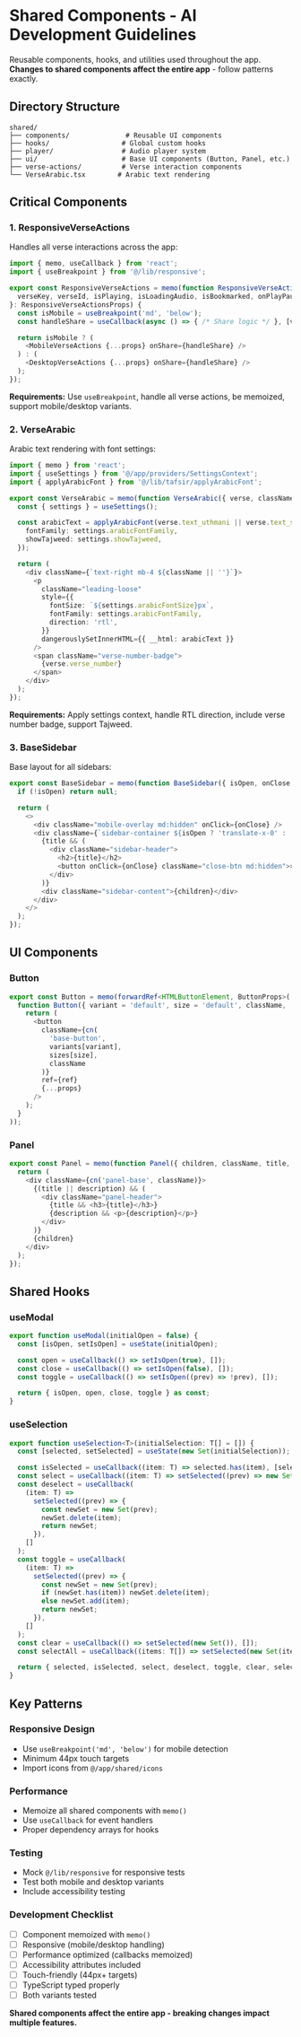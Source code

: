 # Shared Components - AI Development Guidelines

Reusable components, hooks, and utilities used throughout the app. **Changes to shared components affect the entire app** - follow patterns exactly.

## Directory Structure

```
shared/
├── components/              # Reusable UI components
├── hooks/                  # Global custom hooks
├── player/                 # Audio player system
├── ui/                     # Base UI components (Button, Panel, etc.)
├── verse-actions/          # Verse interaction components
└── VerseArabic.tsx        # Arabic text rendering
```

## Critical Components

### 1. ResponsiveVerseActions

Handles all verse interactions across the app:

```typescript
import { memo, useCallback } from 'react';
import { useBreakpoint } from '@/lib/responsive';

export const ResponsiveVerseActions = memo(function ResponsiveVerseActions({
  verseKey, verseId, isPlaying, isLoadingAudio, isBookmarked, onPlayPause, className
}: ResponsiveVerseActionsProps) {
  const isMobile = useBreakpoint('md', 'below');
  const handleShare = useCallback(async () => { /* Share logic */ }, [verseKey]);

  return isMobile ? (
    <MobileVerseActions {...props} onShare={handleShare} />
  ) : (
    <DesktopVerseActions {...props} onShare={handleShare} />
  );
});
```

**Requirements:** Use `useBreakpoint`, handle all verse actions, be memoized, support mobile/desktop variants.

### 2. VerseArabic

Arabic text rendering with font settings:

```typescript
import { memo } from 'react';
import { useSettings } from '@/app/providers/SettingsContext';
import { applyArabicFont } from '@/lib/tafsir/applyArabicFont';

export const VerseArabic = memo(function VerseArabic({ verse, className }) {
  const { settings } = useSettings();

  const arabicText = applyArabicFont(verse.text_uthmani || verse.text_simple, {
    fontFamily: settings.arabicFontFamily,
    showTajweed: settings.showTajweed,
  });

  return (
    <div className={`text-right mb-4 ${className || ''}`}>
      <p
        className="leading-loose"
        style={{
          fontSize: `${settings.arabicFontSize}px`,
          fontFamily: settings.arabicFontFamily,
          direction: 'rtl',
        }}
        dangerouslySetInnerHTML={{ __html: arabicText }}
      />
      <span className="verse-number-badge">
        {verse.verse_number}
      </span>
    </div>
  );
});
```

**Requirements:** Apply settings context, handle RTL direction, include verse number badge, support Tajweed.

### 3. BaseSidebar

Base layout for all sidebars:

```typescript
export const BaseSidebar = memo(function BaseSidebar({ isOpen, onClose, title, children, className }) {
  if (!isOpen) return null;

  return (
    <>
      <div className="mobile-overlay md:hidden" onClick={onClose} />
      <div className={`sidebar-container ${isOpen ? 'translate-x-0' : 'translate-x-full'} ${className}`}>
        {title && (
          <div className="sidebar-header">
            <h2>{title}</h2>
            <button onClick={onClose} className="close-btn md:hidden">×</button>
          </div>
        )}
        <div className="sidebar-content">{children}</div>
      </div>
    </>
  );
});
```

## UI Components

### Button

```typescript
export const Button = memo(forwardRef<HTMLButtonElement, ButtonProps>(
  function Button({ variant = 'default', size = 'default', className, ...props }, ref) {
    return (
      <button
        className={cn(
          'base-button',
          variants[variant],
          sizes[size],
          className
        )}
        ref={ref}
        {...props}
      />
    );
  }
));
```

### Panel

```typescript
export const Panel = memo(function Panel({ children, className, title, description }) {
  return (
    <div className={cn('panel-base', className)}>
      {(title || description) && (
        <div className="panel-header">
          {title && <h3>{title}</h3>}
          {description && <p>{description}</p>}
        </div>
      )}
      {children}
    </div>
  );
});
```

## Shared Hooks

### useModal

```typescript
export function useModal(initialOpen = false) {
  const [isOpen, setIsOpen] = useState(initialOpen);

  const open = useCallback(() => setIsOpen(true), []);
  const close = useCallback(() => setIsOpen(false), []);
  const toggle = useCallback(() => setIsOpen((prev) => !prev), []);

  return { isOpen, open, close, toggle } as const;
}
```

### useSelection

```typescript
export function useSelection<T>(initialSelection: T[] = []) {
  const [selected, setSelected] = useState(new Set(initialSelection));

  const isSelected = useCallback((item: T) => selected.has(item), [selected]);
  const select = useCallback((item: T) => setSelected((prev) => new Set(prev).add(item)), []);
  const deselect = useCallback(
    (item: T) =>
      setSelected((prev) => {
        const newSet = new Set(prev);
        newSet.delete(item);
        return newSet;
      }),
    []
  );
  const toggle = useCallback(
    (item: T) =>
      setSelected((prev) => {
        const newSet = new Set(prev);
        if (newSet.has(item)) newSet.delete(item);
        else newSet.add(item);
        return newSet;
      }),
    []
  );
  const clear = useCallback(() => setSelected(new Set()), []);
  const selectAll = useCallback((items: T[]) => setSelected(new Set(items)), []);

  return { selected, isSelected, select, deselect, toggle, clear, selectAll } as const;
}
```

## Key Patterns

### Responsive Design

- Use `useBreakpoint('md', 'below')` for mobile detection
- Minimum 44px touch targets
- Import icons from `@/app/shared/icons`

### Performance

- Memoize all shared components with `memo()`
- Use `useCallback` for event handlers
- Proper dependency arrays for hooks

### Testing

- Mock `@/lib/responsive` for responsive tests
- Test both mobile and desktop variants
- Include accessibility testing

### Development Checklist

- [ ] Component memoized with `memo()`
- [ ] Responsive (mobile/desktop handling)
- [ ] Performance optimized (callbacks memoized)
- [ ] Accessibility attributes included
- [ ] Touch-friendly (44px+ targets)
- [ ] TypeScript typed properly
- [ ] Both variants tested

**Shared components affect the entire app - breaking changes impact multiple features.**
